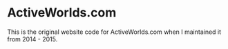 # ActiveWorlds.com

This is the original website code for ActiveWorlds.com when I maintained it from 2014 - 2015.
